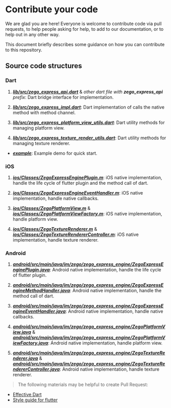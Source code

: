 # Contribute your code

We are glad you are here! Everyone is welcome to contribute code via pull requests, to help people asking for help, to add to our documentation, or to help out in any other way.

This document briefly describes some guidance on how you can contribute to this repository.

## Source code structures

### Dart

1. ***[lib/src/zego_express_api.dart](lib/src/zego_express_api.dart)*** & *other dart file with **zego_express_api** prefix*: Dart bridge interface for implementation.

2. ***[lib/src/zego_express_impl.dart](lib/src/zego_express_impl.dart)***: Dart implementation of calls the native method with method channel.

3. ***[lib/src/zego_express_platform_view_utils.dart](lib/src/zego_express_platform_view_utils.dart)***: Dart utility methods for managing platform view.

4. ***[lib/src/zego_express_texture_render_utils.dart](lib/src/zego_express_texture_render_utils.dart)***: Dart utility methods for managing texture renderer.

- ***[example](example)***: Example demo for quick start.

### iOS

1. ***[ios/Classes/ZegoExpressEnginePlugin.m](ios/Classes/ZegoExpressEnginePlugin.m)***: iOS native implementation, handle the life cycle of flutter plugin and the method call of dart.

2. ***[ios/Classes/ZegoExpressEngineEventHandler.m](ios/Classes/ZegoExpressEngineEventHandler.m)***: iOS native implementation, handle native callbacks.

3. ***[ios/Classes/ZegoPlatformView.m](ios/Classes/ZegoPlatformView.m)*** & ***[ios/Classes/ZegoPlatformViewFactory.m](ios/Classes/ZegoPlatformViewFactory.m)***: iOS native implementation, handle platform view.

4. ***[ios/Classes/ZegoTextureRenderer.m](ios/Classes/ZegoTextureRenderer.m)*** & ***[ios/Classes/ZegoTextureRendererController.m](ios/Classes/ZegoTextureRendererController.m)***: iOS native implementation, handle texture renderer.

### Android

1. ***[android/src/main/java/im/zego/zego_express_engine/ZegoExpressEnginePlugin.java](android/src/main/java/im/zego/zego_express_engine/ZegoExpressEnginePlugin.java)***: Android native implementation, handle the life cycle of flutter plugin.

2. ***[android/src/main/java/im/zego/zego_express_engine/ZegoExpressEngineMethodHandler.java](android/src/main/java/im/zego/zego_express_engine/ZegoExpressEngineMethodHandler.java)***: Android native implementation, handle the method call of dart.

3. ***[android/src/main/java/im/zego/zego_express_engine/ZegoExpressEngineEventHandler.java](android/src/main/java/im/zego/zego_express_engine/ZegoExpressEngineEventHandler.java)***: Android native implementation, handle native callbacks.

4. ***[android/src/main/java/im/zego/zego_express_engine/ZegoPlatformView.java](android/src/main/java/im/zego/zego_express_engine/ZegoPlatformView.java)*** & ***[android/src/main/java/im/zego/zego_express_engine/ZegoPlatformViewFactory.java](android/src/main/java/im/zego/zego_express_engine/ZegoPlatformViewFactory.java)***: Android native implementation, handle platform view.

5. ***[android/src/main/java/im/zego/zego_express_engine/ZegoTextureRenderer.java](android/src/main/java/im/zego/zego_express_engine/ZegoTextureRenderer.java)*** & ***[android/src/main/java/im/zego/zego_express_engine/ZegoTextureRendererController.java](android/src/main/java/im/zego/zego_express_engine/ZegoTextureRendererController.java)***: Android native implementation, handle texture renderer.

> The following materials may be helpful to create Pull Request:

- [Effective Dart](https://www.dartlang.org/guides/language/effective-dart)
- [Style guide for flutter](https://github.com/flutter/flutter/wiki/Style-guide-for-Flutter-repo)
